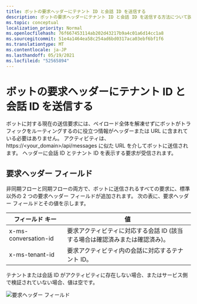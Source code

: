 ```yaml
---
title: ボットの要求ヘッダーにテナント ID と会話 ID を送信する
description: ボットの要求ヘッダーにテナント ID と会話 ID を送信する方法について説明します。
ms.topic: conceptual
localization_priority: Normal
ms.openlocfilehash: 76f667453114ab202d43217b9a4c01a6d14cc1a8
ms.sourcegitcommit: 51e4a1464ea58c254ad6bd0317aca03ebf6bf1f6
ms.translationtype: MT
ms.contentlocale: ja-JP
ms.lasthandoff: 05/19/2021
ms.locfileid: "52565894"
---
```

# <a name="send-tenant-id-and-conversation-id-to-the-request-headers-of-the-bot"></a>ボットの要求ヘッダーにテナント ID と会話 ID を送信する

ボットに対する現在の送信要求には、ペイロード全体を解凍せずにボットがトラフィックをルーティングするのに役立つ情報がヘッダーまたは URL に含まれている必要はありません。 アクティビティは、https://<your_domain>/api/messages に似た URL を介してボットに送信されます。 ヘッダーに会話 ID とテナント ID を表示する要求が受信されます。

## <a name="request-header-fields"></a>要求ヘッダー フィールド

非同期フローと同期フローの両方で、ボットに送信されるすべての要求に、標準以外の 2 つの要求ヘッダー フィールドが追加されます。 次の表に、要求ヘッダー フィールドとその値を示します。

| フィールド キー | 値 |
|----------------|-----------------|
| x-ms-conversation-id | 要求アクティビティに対応する会話 ID (該当する場合は確認済みまたは確認済み)。 |
| x-ms-tenant-id | 要求アクティビティ内の会話に対応するテナント ID。 |

テナントまたは会話 ID がアクティビティに存在しない場合、またはサービス側で検証されていない場合、値は空です。

![要求ヘッダー フィールド](~/assets/images/bots/requestheaderfields.png)

